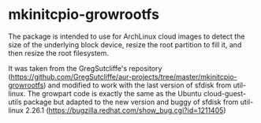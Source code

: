 # mkinitcpio-growrootfs
The package is intended to use for ArchLinux cloud images to detect the size of the underlying block device, resize the root partition to fill it, and then resize the root filesystem.

It was taken from the GregSutcliffe's repository (https://github.com/GregSutcliffe/aur-projects/tree/master/mkinitcpio-growrootfs) and modified to work with the last version of sfdisk from util-linux. The growpart code is exactly the same as the Ubuntu cloud-guest-utils package but adapted to the new version and buggy of sfdisk from util-linux 2.26.1 (https://bugzilla.redhat.com/show_bug.cgi?id=1211405)
